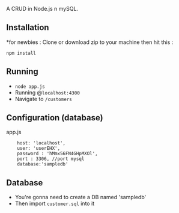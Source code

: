  A CRUD in Node.js n mySQL.


## Installation
*for newbies : Clone or download zip to your machine then hit this :

	npm install
	
	
## Running
- `node app.js`
- Running @`localhost:4300`
- Navigate to `/customers`

## Configuration (database)
app.js

        host: 'localhost',
        user: 'userEHX',
        password : 'hMmx56FN4GHpMXOl',
        port : 3306, //port mysql
        database:'sampledb'	


	

## Database
- You're gonna need to create a DB named 'sampledb' 
- Then import `customer.sql` into it

